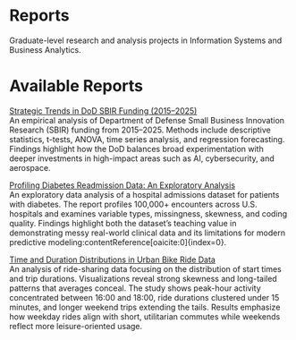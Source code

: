 # Reports

Graduate-level research and analysis projects in Information Systems and Business Analytics.

# Available Reports  

[Strategic Trends in DoD SBIR Funding (2015–2025)](DoDSBIRFunding_Perez.pdf)  
An empirical analysis of Department of Defense Small Business Innovation Research (SBIR) funding from 2015–2025. Methods include descriptive statistics, t-tests, ANOVA, time series analysis, and regression forecasting. Findings highlight how the DoD balances broad experimentation with deeper investments in high-impact areas such as AI, cybersecurity, and aerospace.

[Profiling Diabetes Readmission Data: An Exploratory Analysis](ProfilingDiabetesReadmissionData_EDA.pdf)  
An exploratory data analysis of a hospital admissions dataset for patients with diabetes. The report profiles 100,000+ encounters across U.S. hospitals and examines variable types, missingness, skewness, and coding quality. Findings highlight both the dataset’s teaching value in demonstrating messy real-world clinical data and its limitations for modern predictive modeling:contentReference[oaicite:0]{index=0}.

[Time and Duration Distributions in Urban Bike Ride Data](Distributions%20in%20Urban%20Bike%20Ride%20Data%20_Perez.pdf)  
An analysis of ride-sharing data focusing on the distribution of start times and trip durations. Visualizations reveal strong skewness and long-tailed patterns that averages conceal. The study shows peak-hour activity concentrated between 16:00 and 18:00, ride durations clustered under 15 minutes, and longer weekend trips extending the tails. Results emphasize how weekday rides align with short, utilitarian commutes while weekends reflect more leisure-oriented usage.

